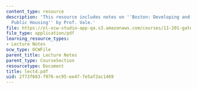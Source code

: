 ```yaml
---
content_type: resource
description: 'This resource includes notes on ''Boston: Developing and Redeveloping
  Public Housing'' by Prof. Vale.'
file: https://ol-ocw-studio-app-qa.s3.amazonaws.com/courses/11-201-gateway-planning-action-fall-2005/2f73f683f076ec95ee477e5af2ac1469_lect4.pdf
file_type: application/pdf
learning_resource_types:
- Lecture Notes
ocw_type: OCWFile
parent_title: Lecture Notes
parent_type: CourseSection
resourcetype: Document
title: lect4.pdf
uid: 2f73f683-f076-ec95-ee47-7e5af2ac1469
---
```

